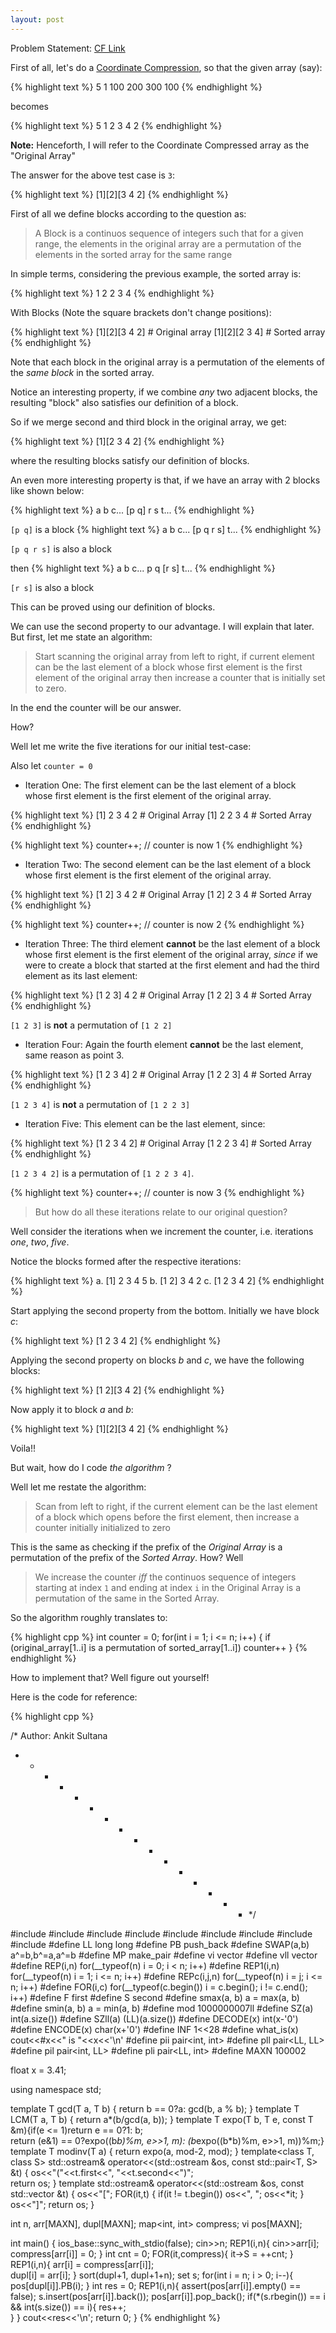 ```yaml
---
layout: post
---
```

Problem Statement: [CF Link](http://codeforces.com/contest/599/problem/C)

First of all, let's do a [Coordinate Compression](https://www.quora.com/What-is-coordinate-compression), so that the given array (say):

{% highlight text %}
5
1 100 200 300 100
{% endhighlight %}

becomes

{% highlight text %}
5
1 2 3 4 2
{% endhighlight %}

**Note:** Henceforth, I will refer to the Coordinate Compressed array as the "Original Array"

The answer for the above test case is `3`:

{% highlight text %}
[1][2][3 4 2]
{% endhighlight %}

First of all we define blocks according to the question as:

> A Block is a continuos sequence of integers such that  for a given range, the elements in the original array are a permutation of the elements in the sorted array for the same range

In simple terms, considering the previous example, the sorted array is:

{% highlight text %}
1 2 2 3 4
{% endhighlight %}

With Blocks (Note the square brackets don't change positions):

{% highlight text %}
[1][2][3 4 2]  # Original array
[1][2][2 3 4]  # Sorted array
{% endhighlight %}

Note that each block in the original array is a permutation of the elements of the *same block* in the sorted array.

Notice an interesting property, if we combine *any* two adjacent blocks, the resulting "block" also satisfies our definition of a block.

So if we merge second and third block in the original array, we get:

{% highlight text %}
[1][2 3 4 2]
{% endhighlight %}

where the resulting blocks satisfy our definition of blocks.

An even more interesting property is that, if we have an array with 2 blocks like shown below:

{% highlight text %}
a b c... [p q] r s t...
{% endhighlight %}

`[p q]` is a block
{% highlight text %}
a b c... [p q r s] t...
{% endhighlight %}

`[p q r s]` is also a block

then
{% highlight text %}
a b c... p q [r s] t...
{% endhighlight %}

`[r s]` is also a block

This can be proved using our definition of blocks.


We can use the second property to our advantage. I will explain that later. But first, let me state an algorithm:

> Start scanning the original array from left to right, if current element can be the last element of a block whose first element is the first element of the original array then increase a counter that is initially set to zero.

In the end the counter will be our answer.

How?

Well let me write the five iterations for our initial test-case:

Also let `counter = 0`

* Iteration One: The first element can be the last element of a block whose first element is the first element of the original array.
   
{% highlight text %}
[1] 2 3 4 2  # Original Array
[1] 2 2 3 4  # Sorted Array
{% endhighlight %}

{% highlight text %}
counter++; // counter is now 1
{% endhighlight %}

* Iteration Two: The second element can be the last element of a block whose first element is the first element of the original array.

{% highlight text %}
[1 2] 3 4 2  # Original Array
[1 2] 2 3 4  # Sorted Array
{% endhighlight %}

{% highlight text %}
counter++; // counter is now 2
{% endhighlight %}
* Iteration Three: The third element **cannot** be the last element of a block whose first element is the first element of the original array, *since* if we were to create a block that started at the first element and had the third element as its last element:

{% highlight text %}
[1 2 3] 4 2  # Original Array
[1 2 2] 3 4  # Sorted Array
{% endhighlight %}

`[1 2 3]` is **not** a permutation of `[1 2 2]`

* Iteration Four: Again the fourth element **cannot** be the last element, same reason as point 3.

{% highlight text %}
[1 2 3 4] 2  # Original Array
[1 2 2 3] 4  # Sorted Array
{% endhighlight %}

`[1 2 3 4]` is **not** a permutation of `[1 2 2 3]`

* Iteration Five: This element can be the last element, since:

{% highlight text %}
[1 2 3 4 2]  # Original Array
[1 2 2 3 4]  # Sorted Array
{% endhighlight %}

`[1 2 3 4 2]` is a permutation of `[1 2 2 3 4]`.

{% highlight text %}
counter++; // counter is now 3
{% endhighlight %}

> But how do all these iterations relate to our original question?

Well consider the iterations when we increment the counter, i.e. iterations *one*, *two*, *five*.

Notice the blocks formed after the respective iterations:

{% highlight text %}
a. [1] 2 3 4 5
b. [1 2] 3 4 2
c. [1 2 3 4 2]
{% endhighlight %}

Start applying the second property from the bottom.
Initially we have block *c*:

{% highlight text %}
[1 2 3 4 2]
{% endhighlight %}

Applying the second property on blocks *b* and *c*, we have the following blocks:

{% highlight text %}
[1 2][3 4 2]
{% endhighlight %}

Now apply it to block *a* and *b*:

{% highlight text %}
[1][2][3 4 2]
{% endhighlight %}

Voila!!

But wait, how do I code *the algorithm* ?

Well let me restate the algorithm:

> Scan from left to right, if the current element can be the last element of a block which opens before the first element, then increase a counter initially initialized to zero

This is the same as checking if the prefix of the *Original Array* is a permutation of the prefix of the *Sorted Array*. How? Well 

> We increase the counter *iff* the continuos sequence of integers starting at index `1` and ending at index `i` in the Original Array is a permutation of the same in the Sorted Array.

So the algorithm roughly translates to:

{% highlight cpp %}
int counter = 0;
for(int i = 1; i <= n; i++) {
    if (original_array[1..i] is a permutation of sorted_array[1..i])
      counter++
}
{% endhighlight %}

How to implement that? Well figure out yourself! 

Here is the code for reference:

{% highlight cpp %}

/*  Author: Ankit Sultana
 * * * * * * * * * * * * * * * * */

#include <iostream>
#include <cmath>
#include <fstream>
#include <map>
#include <algorithm>
#include <iterator>
#include <vector>
#include <set>
#include <cassert>
#define LL long long
#define PB push_back
#define SWAP(a,b) a^=b,b^=a,a^=b
#define MP make_pair
#define vi vector<int>
#define vll vector<LL>
#define REP(i,n)    for(__typeof(n) i = 0; i < n; i++)
#define REP1(i,n)   for(__typeof(n) i = 1; i <= n; i++)
#define REPc(i,j,n) for(__typeof(n) i = j; i <= n; i++)
#define FOR(i,c) for(__typeof(c.begin()) i = c.begin(); i != c.end(); i++)
#define F first
#define S second
#define smax(a, b) a = max(a, b)
#define smin(a, b) a = min(a, b)
#define mod 1000000007ll
#define SZ(a) int(a.size())
#define SZll(a) (LL)(a.size())
#define DECODE(x) int(x-'0')
#define ENCODE(x) char(x+'0')
#define INF 1<<28
#define what_is(x) cout<<#x<<" is "<<x<<'\n'
#define pii pair<int, int>
#define pll pair<LL, LL>
#define pil pair<int, LL>
#define pli pair<LL, int>
#define MAXN 100002

float x = 3.41;

using namespace std;

template<typename T> T gcd(T a, T b) { return b == 0?a: gcd(b, a % b); }
template<typename T> T LCM(T a, T b) { return a*(b/gcd(a, b)); }
template<typename T> T expo(T b, T e, const T &m){if(e <= 1)return e == 0?1: b;\
    return (e&1) == 0?expo((b*b)%m, e>>1, m): (b*expo((b*b)%m, e>>1, m))%m;}
template<typename T> T modinv(T a) { return expo(a, mod-2, mod); }
template<class T, class S> std::ostream& operator<<(std::ostream &os, const std::pair<T, S> &t) {
    os<<"("<<t.first<<", "<<t.second<<")";  
    return os;
}
template<class T> std::ostream& operator<<(std::ostream &os, const std::vector<T> &t) {
    os<<"["; FOR(it,t) { if(it != t.begin()) os<<", "; os<<*it; } os<<"]";
    return os;
}

int n, arr[MAXN], dupl[MAXN];
map<int, int> compress;
vi pos[MAXN];

int main()
{
    ios_base::sync_with_stdio(false);
    cin>>n;
    REP1(i,n){
        cin>>arr[i];  
        compress[arr[i]] = 0;
    }
    int cnt = 0;
    FOR(it,compress){
        it->S = ++cnt;
    }
    REP1(i,n){
        arr[i] = compress[arr[i]];  
        dupl[i] = arr[i];
    }
    sort(dupl+1, dupl+1+n);
    set<int> s;
    for(int i = n; i > 0; i--){
        pos[dupl[i]].PB(i);
    }
    int res = 0;
    REP1(i,n){
        assert(pos[arr[i]].empty() == false);
        s.insert(pos[arr[i]].back());
        pos[arr[i]].pop_back();
        if(*(s.rbegin()) == i && int(s.size()) == i){
            res++;  
        }
    }
    cout<<res<<'\n';
    return 0;
}
{% endhighlight %}
